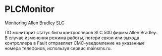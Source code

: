 # PLCMonitor
Monitoring Allen Bradley SLC

ПО мониторит статус биты контроллеров SLC 500 фирмы Allen Bradley. В случае изменения режима работы, потери связи 
или выхода контроллера в Fault отправляет СМС-уведомление на указанные номера телефонов, используя сервис mainsms.ru.
